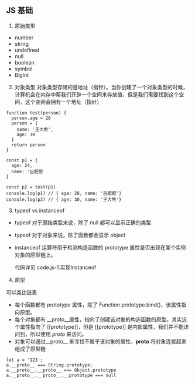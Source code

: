 ## JS 基础

1. 原始类型
  + number
  + string
  + undefined
  + null
  + boolean
  + symbol
  + BigInt

2. 对象类型
对象类型存储的是地址（指针）。当你创建了一个对象类型的时候，计算机会在内存中帮我们开辟一个空间来存放值，但是我们需要找到这个空间，这个空间会拥有一个地址（指针）

```
function test(person) {
  person.age = 28
  person = {
    name: '王大熊',
    age: 30
  }
  return person
}

const p1 = {
  age: 24,
  name: '吕肥肥
}

const p2 = test(p1)
console.log(p1) // { age: 28, name: '吕肥肥'}
console.log(p2) // { age: 30, name: '王大熊'}
```

3. typeof vs instanceof
+ typeof 对于原始类型来说，除了 null 都可以显示正确的类型
+ typeof 对于对象来说，除了函数都会显示 object
+ instanceof 运算符用于检测构造函数的 prototype 属性是否出现在某个实例对象的原型链上。

  代码详见 code.js-1.实现Instanceof

4. 原型

可以类比链表
+ 每个函数都有 prototype 属性，除了 Function.prototype.bind()，该属性指向原型。
+ 每个对象都有 __proto__属性，指向了创建该对象的构造函数的原型。其实这个属性指向了 [[prototype]]，但是 [[prototype]] 是内部属性，我们并不能访问到，所以使用 _proto_ 来访问。
+ 对象可以通过__proto__ 来寻找不属于该对象的属性，__proto__ 将对象连接起来组成了原型链
```
let a = '123';
a.__proto__ === String.prototype;
a.__proto__.__proto__ === Object.prototype
a.__proto__.__proto__.__prototype === null
```


